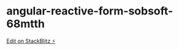 # angular-reactive-form-sobsoft-68mtth

[Edit on StackBlitz ⚡️](https://stackblitz.com/edit/angular-reactive-form-sobsoft-68mtth)